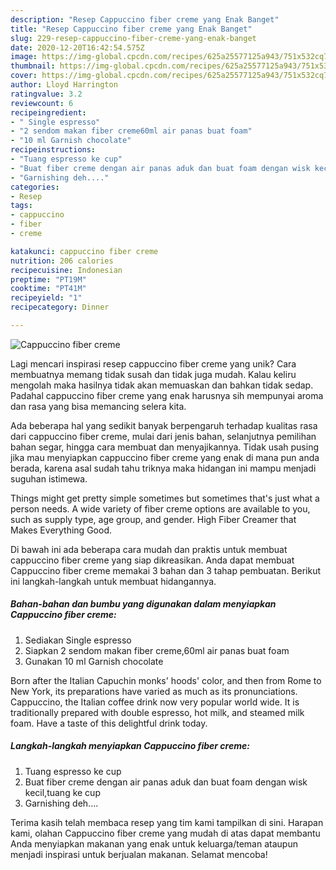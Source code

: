 ```yaml
---
description: "Resep Cappuccino fiber creme yang Enak Banget"
title: "Resep Cappuccino fiber creme yang Enak Banget"
slug: 229-resep-cappuccino-fiber-creme-yang-enak-banget
date: 2020-12-20T16:42:54.575Z
image: https://img-global.cpcdn.com/recipes/625a25577125a943/751x532cq70/cappuccino-fiber-creme-foto-resep-utama.jpg
thumbnail: https://img-global.cpcdn.com/recipes/625a25577125a943/751x532cq70/cappuccino-fiber-creme-foto-resep-utama.jpg
cover: https://img-global.cpcdn.com/recipes/625a25577125a943/751x532cq70/cappuccino-fiber-creme-foto-resep-utama.jpg
author: Lloyd Harrington
ratingvalue: 3.2
reviewcount: 6
recipeingredient:
- " Single espresso"
- "2 sendom makan fiber creme60ml air panas buat foam"
- "10 ml Garnish chocolate"
recipeinstructions:
- "Tuang espresso ke cup"
- "Buat fiber creme dengan air panas aduk dan buat foam dengan wisk kecil,tuang ke cup"
- "Garnishing deh...."
categories:
- Resep
tags:
- cappuccino
- fiber
- creme

katakunci: cappuccino fiber creme 
nutrition: 206 calories
recipecuisine: Indonesian
preptime: "PT19M"
cooktime: "PT41M"
recipeyield: "1"
recipecategory: Dinner

---
```



![Cappuccino fiber creme](https://img-global.cpcdn.com/recipes/625a25577125a943/751x532cq70/cappuccino-fiber-creme-foto-resep-utama.jpg)

Lagi mencari inspirasi resep cappuccino fiber creme yang unik? Cara membuatnya memang tidak susah dan tidak juga mudah. Kalau keliru mengolah maka hasilnya tidak akan memuaskan dan bahkan tidak sedap. Padahal cappuccino fiber creme yang enak harusnya sih mempunyai aroma dan rasa yang bisa memancing selera kita.

Ada beberapa hal yang sedikit banyak berpengaruh terhadap kualitas rasa dari cappuccino fiber creme, mulai dari jenis bahan, selanjutnya pemilihan bahan segar, hingga cara membuat dan menyajikannya. Tidak usah pusing jika mau menyiapkan cappuccino fiber creme yang enak di mana pun anda berada, karena asal sudah tahu triknya maka hidangan ini mampu menjadi suguhan istimewa.

Things might get pretty simple sometimes but sometimes that&#39;s just what a person needs. A wide variety of fiber creme options are available to you, such as supply type, age group, and gender. High Fiber Creamer that Makes Everything Good.


Di bawah ini ada beberapa cara mudah dan praktis untuk membuat cappuccino fiber creme yang siap dikreasikan. Anda dapat membuat Cappuccino fiber creme memakai 3 bahan dan 3 tahap pembuatan. Berikut ini langkah-langkah untuk membuat hidangannya.

<!--inarticleads1-->

##### Bahan-bahan dan bumbu yang digunakan dalam menyiapkan Cappuccino fiber creme:

1. Sediakan  Single espresso
1. Siapkan 2 sendom makan fiber creme,60ml air panas buat foam
1. Gunakan 10 ml Garnish chocolate


Born after the Italian Capuchin monks&#39; hoods&#39; color, and then from Rome to New York, its preparations have varied as much as its pronunciations. Cappuccino, the Italian coffee drink now very popular world wide. It is traditionally prepared with double espresso, hot milk, and steamed milk foam. Have a taste of this delightful drink today. 

<!--inarticleads2-->

##### Langkah-langkah menyiapkan Cappuccino fiber creme:

1. Tuang espresso ke cup
1. Buat fiber creme dengan air panas aduk dan buat foam dengan wisk kecil,tuang ke cup
1. Garnishing deh....




Terima kasih telah membaca resep yang tim kami tampilkan di sini. Harapan kami, olahan Cappuccino fiber creme yang mudah di atas dapat membantu Anda menyiapkan makanan yang enak untuk keluarga/teman ataupun menjadi inspirasi untuk berjualan makanan. Selamat mencoba!
